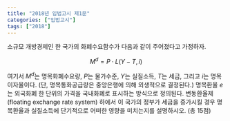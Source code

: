 ```yaml
---
title: "2018년 입법고시 제1문"
categories: ["입법고시"]
tags: ["2018"]
---
```


소규모 개방경제인 한 국가의 화폐수요함수가 다음과 같이 주어졌다고 가정하자.

$$
M^d = P \cdot L(Y - T, i)
$$

여기서 $M^d$는 명목화폐수요량, $P$는 물가수준, $Y$는 실질소득, $T$는 세금, 그리고 $i$는 명목이자율이다. (단, 명목통화공급량은 중앙은행에 의해 외생적으로 결정된다.) 명목환율 $e$는 외국화폐 한 단위의 가격을 국내화폐로 표시하는 방식으로 정의된다. 변동환율제(floating exchange rate system) 하에서 이 국가의 정부가 세금을 증가시킬 경우 명목환율과 실질소득에 단기적으로 어떠한 영향을 미치는지를 설명하시오. (총 15점)
